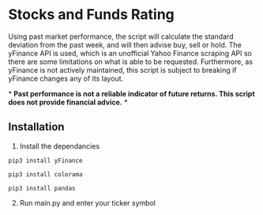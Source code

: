# Stocks and Funds Rating
Using past market performance, the script will calculate the standard deviation from the past week, and will then advise buy, sell or hold. The yFinance API is used, which is an unofficial Yahoo Finance scraping API so there are some limitations on what is able to be requested. Furthermore, as yFinance is not actively maintained, this script is subject to breaking if yFinance changes any of its layout.

\* **Past performance is not a reliable indicator of future returns. This script does not provide financial advice.** \*

## Installation
1. Install the dependancies 
``` 
pip3 install yFinance 
```
```
pip3 install colorama
```
```
pip3 install pandas
```
2. Run main.py and enter your ticker symbol
